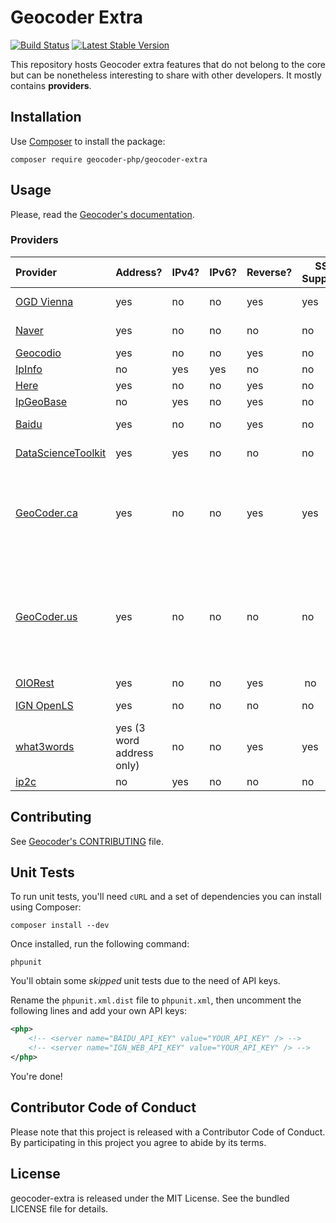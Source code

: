 Geocoder Extra
==============

[![Build
Status](https://travis-ci.org/geocoder-php/geocoder-extra.png?branch=master)](https://travis-ci.org/geocoder-php/geocoder-extra)
[![Latest Stable
Version](https://poser.pugx.org/geocoder-php/geocoder-extra/v/stable.png)](https://packagist.org/packages/geocoder-php/geocoder-extra)

This repository hosts Geocoder extra features that do not belong to the core
but can be nonetheless interesting to share with other developers. It mostly
contains **providers**.


Installation
------------

Use [Composer](http://getcomposer.org/) to install the package:

```
composer require geocoder-php/geocoder-extra
```

Usage
-----

Please, read the [Geocoder's documentation](http://geocoder-php.org/Geocoder/).

### Providers

| Provider       | Address? | IPv4? | IPv6? | Reverse?  | SSL Support?      | Coverage  | Terms |
|:-------------- |----------|-------|-------|-----------|-------------------|:--------- |:----- |
| [OGD Vienna](https://open.wien.at/site/datensatz/?id=c223b93a-2634-4f06-ac73-8709b9e16888) | yes | no | no | yes | yes | Vienna / Austria | |
| [Naver](http://developer.naver.com/wiki/pages/SrchAPI) | yes | no | no | no | no | South Korea | |
| [Geocodio](http://geocod.io/) | yes | no | no | yes | no | USA | |
| [IpInfo](http://ipinfo.io/developers) | no | yes | yes | no | no | |
| [Here](http://developer.here.com/rest-apis/documentation/geocoder/topics/overview.html) | yes | no | no | yes | no | |
| [IpGeoBase](http://ipgeobase.ru/) | no | yes | no | yes | no | Russia | |
| [Baidu](http://developer.baidu.com/map/geocoding-api.htm) | yes | no | no | yes | no | China | API key required |
| [DataScienceToolkit](http://www.datasciencetoolkit.org/) | yes | yes | no | no | no | USA, Canada | |
| [GeoCoder.ca](http://geocoder.ca/) | yes | no | no | yes | yes | USA, Canada | Optional API key can be provided. $1 CAD for 400 lookups |
| [GeoCoder.us](http://geocoder.us/) | yes | no | no | no | no | USA | Free throttled service. $50 USD for 20000 requests for paid service |
| [OIORest](http://geo.oiorest.dk/) | yes | no | no | yes | no | Denmark | |
| [IGN OpenLS](http://api.ign.fr/accueil) | yes | no | no | no | no | France | API key required |
| [what3words](https://docs.what3words.com/api/v2/) | yes (3 word address only) | no | no | yes | yes | Global | API key required |
| [ip2c](http://about.ip2c.org/) | no | yes | no | no | no | | | |


Contributing
------------

See [Geocoder's
CONTRIBUTING](https://github.com/geocoder-php/Geocoder/blob/master/CONTRIBUTING.md)
file.


Unit Tests
----------

To run unit tests, you'll need `cURL` and a set of dependencies you can install
using Composer:

```
composer install --dev
```

Once installed, run the following command:

```
phpunit
```

You'll obtain some _skipped_ unit tests due to the need of API keys.

Rename the `phpunit.xml.dist` file to `phpunit.xml`, then uncomment the
following lines and add your own API keys:

``` xml
<php>
    <!-- <server name="BAIDU_API_KEY" value="YOUR_API_KEY" /> -->
    <!-- <server name="IGN_WEB_API_KEY" value="YOUR_API_KEY" /> -->
</php>
```

You're done!


Contributor Code of Conduct
---------------------------

Please note that this project is released with a Contributor Code of Conduct.
By participating in this project you agree to abide by its terms.


License
-------

geocoder-extra is released under the MIT License. See the bundled LICENSE file
for details.
